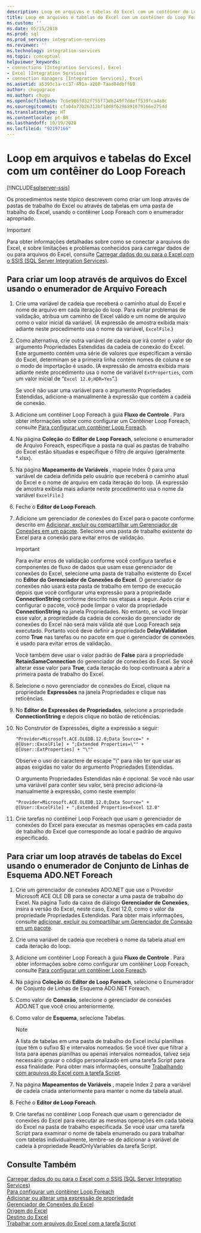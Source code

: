 ```yaml
---
description: Loop em arquivos e tabelas do Excel com um contêiner do Loop Foreach
title: Loop em arquivos e tabelas do Excel com um contêiner do Loop Foreach | Microsoft Docs
ms.custom: ''
ms.date: 05/15/2018
ms.prod: sql
ms.prod_service: integration-services
ms.reviewer: ''
ms.technology: integration-services
ms.topic: conceptual
helpviewer_keywords:
- connections [Integration Services], Excel
- Excel [Integration Services]
- connection managers [Integration Services], Excel
ms.assetid: a5393c1a-cc37-491a-a260-7aad84dbff68
author: chugugrace
ms.author: chugu
ms.openlocfilehash: 7c6e986f032f755f73db249f7ddeff539fca4a8c
ms.sourcegitcommit: cfa04a73b26312bf18d8f6296891679166e2754d
ms.translationtype: HT
ms.contentlocale: pt-BR
ms.lasthandoff: 10/19/2020
ms.locfileid: "92197166"
---
```

# <a name="loop-through-excel-files-and-tables-with-a-foreach-loop-container"></a>Loop em arquivos e tabelas do Excel com um contêiner do Loop Foreach

[!INCLUDE[sqlserver-ssis](../../includes/applies-to-version/sqlserver-ssis.md)]


  Os procedimentos neste tópico descrevem como criar um loop através de pastas de trabalho do Excel ou através de tabelas em uma pasta de trabalho do Excel, usando o contêiner Loop Foreach com o enumerador apropriado.  

> [!IMPORTANT]
> Para obter informações detalhadas sobre como se conectar a arquivos do Excel, e sobre limitações e problemas conhecidos para carregar dados de ou para arquivos do Excel, consulte [Carregar dados do ou para o Excel com o SSIS (SQL Server Integration Services)](../load-data-to-from-excel-with-ssis.md).
 
## <a name="to-loop-through-excel-files-by-using-the-foreach-file-enumerator"></a>Para criar um loop através de arquivos do Excel usando o enumerador de Arquivo Foreach  
  
1.  Crie uma variável de cadeia que receberá o caminho atual do Excel e nome de arquivo em cada iteração do loop. Para evitar problemas de validação, atribua um caminho de Excel válido e um nome de arquivo como o valor inicial da variável. (A expressão de amostra exibida mais adiante neste procedimento usa o nome da variável, `ExcelFile`.)  
  
2.  Como alternativa, crie outra variável de cadeia que irá conter o valor do argumento Propriedades Estendidas da cadeia de conexão do Excel. Este argumento contém uma série de valores que especificam a versão do Excel, determinam se a primeira linha contém nomes de coluna e se o modo de importação é usado. (A expressão de amostra exibida mais adiante neste procedimento usa o nome de variável `ExtProperties`, com um valor inicial de “`Excel 12.0;HDR=Yes`”.)  
  
     Se você não usar uma variável para o argumento Propriedades Estendidas, adicione-a manualmente à expressão que contém a cadeia de conexão.  
  
3.  Adicione um contêiner Loop Foreach à guia **Fluxo de Controle** . Para obter informações sobre como configurar um Contêiner Loop Foreach, consulte [Para configurar um contêiner Loop Foreach](./foreach-loop-container.md).  
  
4.  Na página **Coleção** do **Editor de Loop Foreach**, selecione o enumerador de Arquivo Foreach, especifique a pasta na qual as pastas de trabalho do Excel estão situadas e especifique o filtro de arquivo (geralmente *.xlsx).  
  
5.  Na página **Mapeamento de Variáveis** , mapeie Index 0 para uma variável de cadeia definida pelo usuário que receberá o caminho atual do Excel e o nome de arquivo em cada iteração do loop. (A expressão de amostra exibida mais adiante neste procedimento usa o nome da variável `ExcelFile`.)  
  
6.  Feche o **Editor de Loop Foreach**.  
  
7.  Adicione um gerenciador de conexões do Excel para o pacote conforme descrito em [Adicionar, excluir ou compartilhar um Gerenciador de Conexões em um pacote](/previous-versions/sql/sql-server-2016/ms140237(v=sql.130)). Selecione uma pasta de trabalho existente do Excel para a conexão para evitar erros de validação.  
  
    > [!IMPORTANT]  
    >  Para evitar erros de validação conforme você configura tarefas e componentes de fluxo de dados que usam esse gerenciador de conexões do Excel, selecione uma pasta de trabalho existente do Excel no **Editor do Gerenciador de Conexões do Excel**. O gerenciador de conexões não usará esta pasta de trabalho em tempo de execução depois que você configurar uma expressão para a propriedade **ConnectionString** conforme descrito nas etapas a seguir. Após criar e configurar o pacote, você pode limpar o valor da propriedade **ConnectionString** na janela Propriedades. No entanto, se você limpar esse valor, a propriedade da cadeia de conexão do gerenciador de conexões do Excel não será mais válida até que Loop Foreach seja executado. Portanto você deve definir a propriedade **DelayValidation** como **True** nas tarefas ou no pacote em que o gerenciador de conexões é usado para evitar erros de validação.  
    >   
    >  Você também deve usar o valor padrão de **False** para a propriedade **RetainSameConnection** do gerenciador de conexões do Excel. Se você alterar esse valor para **True**, cada iteração do loop continuará a abrir a primeira pasta de trabalho do Excel.  
  
8.  Selecione o novo gerenciador de conexões do Excel, clique na propriedade **Expressões** na janela Propriedades e clique nas reticências.  
  
9. No **Editor de Expressões de Propriedades**, selecione a propriedade **ConnectionString** e depois clique no botão de reticências.  
  
10. No Construtor de Expressões, digite a expressão a seguir:  
  
    ```  
    "Provider=Microsoft.ACE.OLEDB.12.0;Data Source=" +  @[User::ExcelFile] + ";Extended Properties=\"" + @[User::ExtProperties] + "\""  
    ```  
  
     Observe o uso do caractere de escape "\\" para não ter que usar as aspas exigidas no valor do argumento Propriedades Estendidas.  
  
     O argumento Propriedades Estendidas não é opcional. Se você não usar uma variável para conter seu valor, será preciso adicioná-la manualmente à expressão, como neste exemplo:  
  
    ```  
    "Provider=Microsoft.ACE.OLEDB.12.0;Data Source=" +  @[User::ExcelFile] + ";Extended Properties=Excel 12.0"  
    ```  
  
11. Crie tarefas no contêiner Loop Foreach que usam o gerenciador de conexões do Excel para executar as mesmas operações em cada pasta de trabalho do Excel que corresponde ao local e padrão de arquivo especificado.  
  
## <a name="to-loop-through-excel-tables-by-using-the-foreach-adonet-schema-rowset-enumerator"></a>Para criar um loop através de tabelas do Excel usando o enumerador de Conjunto de Linhas de Esquema ADO.NET Foreach  
  
1.  Crie um gerenciador de conexões ADO.NET que use o Provedor Microsoft ACE OLE DB para se conectar a uma pasta de trabalho do Excel. Na página Tudo da caixa de diálogo **Gerenciador de Conexões**, insira a versão do Excel, neste caso, Excel 12.0, como o valor da propriedade Propriedades Estendidas. Para obter mais informações, consulte [adicionar, excluir ou compartilhar um Gerenciador de Conexão em um pacote](/previous-versions/sql/sql-server-2016/ms140237(v=sql.130)).  
  
2.  Crie uma variável de cadeia que receberá o nome da tabela atual em cada iteração do loop.  
  
3.  Adicione um contêiner Loop Foreach à guia **Fluxo de Controle** . Para obter informações sobre como configurar um contêiner Loop Foreach, consulte [Para configurar um contêiner Loop Foreach](./foreach-loop-container.md).  
  
4.  Na página **Coleção** do **Editor de Loop Foreach**, selecione o Enumerador de Conjunto de Linhas de Esquema ADO.NET Foreach.  
  
5.  Como valor de **Conexão**, selecione o gerenciador de conexões ADO.NET que você criou anteriormente.  
  
6.  Como valor de **Esquema**, selecione Tabelas.  
  
    > [!NOTE]  
    >  A lista de tabelas em uma pasta de trabalho do Excel inclui planilhas (que têm o sufixo $) e intervalos nomeados. Se você tiver que filtrar a lista para apenas planilhas ou apenas intervalos nomeados, talvez seja necessário gravar o código personalizado em uma tarefa Script para essa finalidade. Para obter mais informações, consulte [Trabalhando com arquivos do Excel com a tarefa Script](../../integration-services/extending-packages-scripting-task-examples/working-with-excel-files-with-the-script-task.md).  
  
7.  Na página **Mapeamentos de Variáveis** , mapeie Index 2 para a variável de cadeia criada anteriormente para manter o nome da tabela atual.  
  
8.  Feche o **Editor de Loop Foreach**.  
  
9. Crie tarefas no contêiner Loop Foreach que usam o gerenciador de conexões do Excel para executar as mesmas operações em cada tabela do Excel na pasta de trabalho especificada. Se você usar uma tarefa Script para examinar o nome de tabela enumerado ou para trabalhar com tabelas individualmente, lembre-se de adicionar a variável de cadeia à propriedade ReadOnlyVariables da tarefa Script.  
  
## <a name="see-also"></a>Consulte Também  
 [Carregar dados do ou para o Excel com o SSIS (SQL Server Integration Services)](../load-data-to-from-excel-with-ssis.md)  
 [Para configurar um contêiner Loop Foreach](./foreach-loop-container.md)   
 [Adicionar ou alterar uma expressão de propriedade](../../integration-services/expressions/add-or-change-a-property-expression.md)   
 [Gerenciador de Conexões do Excel](../../integration-services/connection-manager/excel-connection-manager.md)   
 [Origem do Excel](../../integration-services/data-flow/excel-source.md)   
 [Destino do Excel](../../integration-services/data-flow/excel-destination.md)   
 [Trabalhar com arquivos do Excel com a tarefa Script](../../integration-services/extending-packages-scripting-task-examples/working-with-excel-files-with-the-script-task.md)  
  
